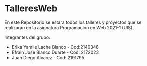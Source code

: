 # TalleresWeb
En este Repositorio se estara todos los talleres y proyectos que se realizarán en la asignatura Programación en Web 2021-1 (UIS). 

Integrantes del grupo:
- Erika Yamile Lache Blanco - Cod:2140348
- Efrain Jose Blanco Duarte - Cod: 2172023
- Juan Diego Alvarez - Cod: 2191795
